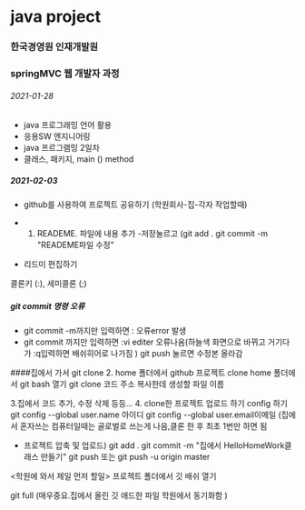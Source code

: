 # java project 
### 한국경영원 인재개발원
### springMVC 웹 개발자 과정

###### 2021-01-28

* java 프로그래밍 언어 활용
* 응용SW 엔지니어링
* java 프르그램밍 2일차
* 클래스, 패키지, main () method




##### 2021-02-03
* github를 사용하여 프로젝트 공유하기
 (학원회사-집-각자 작업할때)
 * 1. READEME. 파일에 내용 추가 -저장눌르고
  (git add . 
  git commit -m "READEME파일 수정"


  
* 리드미 편집하기

콜론키 (:), 세미콜론 (;)


##### git commit 명령 오류

* git commit -m까지만 입력하면 : 오류error 발생
* git commit 까지만 입력하면 :vi editer 오류나옴(하늘색 화면으로 바뀌고 거기다가 :q입력하면 배쉬히어로 나가짐
 ) 
 git push  눌르면 수정본 올라감


####집에서 가서 git clone 
2. home 폴더에서 github 프로젝트 clone
home 폴더에서 git bash 열기
git clone  코드 주소 복사한데 생성할 
파일 이름

3.집에서 코드 추가, 수정 삭제 등등...
4. clone한 프로젝트 업로드 하기
 config 하기
 git config --global user.name 아이디
 git config --global user.email이메일
(집에서 혼자쓰는 컴퓨터일때는 골로벌로 쓰는게 나음,클론 한 후 최초 1번만 하면 됨
* 프로젝트 압축 및 업로드)
  git add .
  git commit -m "집에서 HelloHomeWork클래스 만들기"
  git push 또는 git push -u origin master


<학원에 와서 제일 먼저 할일>
프로젝트 폴더에서 깃 배쉬 열기

git full
(매우중요.집에서 올린 깃 애드한 파일 학원에서 동기화함
)





 
